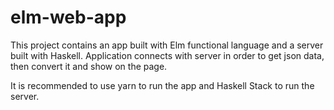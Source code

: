 # elm-web-app
This project contains an app built with Elm functional language and a server built with Haskell.
Application connects with server in order to get json data, then convert it and show on the page.

It is recommended to use yarn to run the app and Haskell Stack to run the server.

